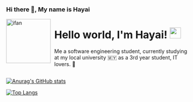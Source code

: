 ### Hi there 👋, My name is Hayai

<img width="120" height="120" align="left" style="float: left; margin: 0 10px 0 0;" alt="ifan" src="https://github.com/Ifansyfiq.png">

# Hello world, I'm Hayai! <img src="https://raw.githubusercontent.com/MartinHeinz/MartinHeinz/master/wave.gif" width="30px" height="30px">
Me a software engineering student, currently studying at my local university :malaysia: as a 3rd year student, IT lovers. 🥰 
## 

[![Anurag's GitHub stats](https://github-readme-stats.vercel.app/api?username=Ifansyfiq)](https://github.com/anuraghazra/github-readme-stats)

[![Top Langs](https://github-readme-stats.vercel.app/api/top-langs/?username=Ifansyfiq&layout=compact)](https://github.com/anuraghazra/github-readme-stats)
